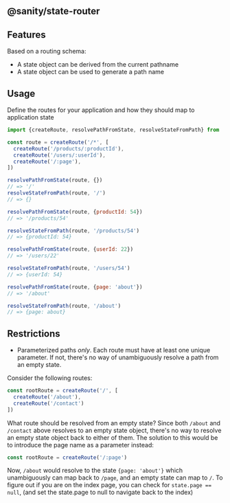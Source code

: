 ## @sanity/state-router

## Features
Based on a routing schema:
- A state object can be derived from the current pathname
- A state object can be used to generate a path name

## Usage

Define the routes for your application and how they should map to application state
```js
import {createRoute, resolvePathFromState, resolveStateFromPath} from 'xroute'

const route = createRoute('/*', [
  createRoute('/products/:productId'),
  createRoute('/users/:userId'),
  createRoute('/:page'),
])

resolvePathFromState(route, {})
// => '/'
resolveStateFromPath(route, '/')
// => {}

resolvePathFromState(route, {productId: 54})
// => '/products/54'

resolveStateFromPath(route, '/products/54')
// => {productId: 54}

resolvePathFromState(route, {userId: 22})
// => '/users/22'

resolveStateFromPath(route, '/users/54')
// => {userId: 54}

resolvePathFromState(route, {page: 'about'})
// => '/about'

resolveStateFromPath(route, '/about')
// => {page: about}

```

## Restrictions
- Parameterized paths *only*. Each route must have at least one unique parameter. If not, there's no way of unambiguously resolve a path from an empty state.

Consider the following routes:
```js
const rootRoute = createRoute('/', [
  createRoute('/about'),
  createRoute('/contact')
])
```
What route should be resolved from an empty state? Since both `/about` and `/contact` above resolves to an empty state object, there's no way to resolve an empty state object back to either of them. The solution to this would be to introduce the page name as a parameter instead:

```js
const rootRoute = createRoute('/:page')
```

Now, `/about` would resolve to the state `{page: 'about'}` which unambiguously can map back to `/page`, and an empty state can map to `/`. To figure out if you are on the index page, you can check for `state.page == null`, (and set the state.page to null to navigate back to the index)